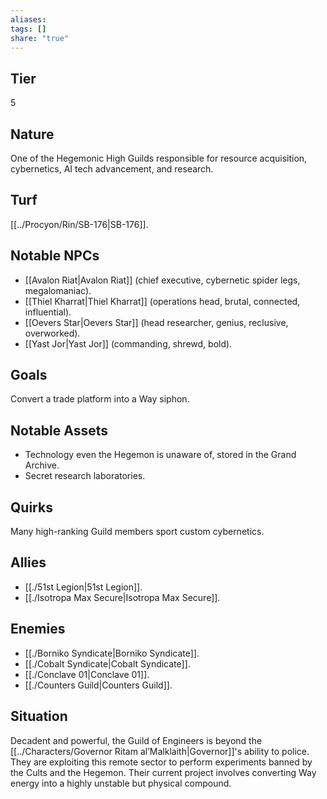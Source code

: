 ```yaml
---
aliases: 
tags: []
share: "true"
---
```

## Tier

5

## Nature

One of the Hegemonic High Guilds responsible for resource acquisition, cybernetics, AI tech advancement, and research.

## Turf

[[../Procyon/Rin/SB-176|SB-176]].

## Notable NPCs

- [[Avalon Riat|Avalon Riat]] (chief executive, cybernetic spider legs, megalomaniac).
- [[Thiel Kharrat|Thiel Kharrat]] (operations head, brutal, connected, influential).
- [[Oevers Star|Oevers Star]] (head researcher, genius, reclusive, overworked).
- [[Yast Jor|Yast Jor]] (commanding, shrewd, bold).


## Goals

Convert a trade platform into a Way siphon.

## Notable Assets

- Technology even the Hegemon is unaware of, stored in the Grand Archive.
- Secret research laboratories.


## Quirks

Many high-ranking Guild members sport custom cybernetics.

## Allies

- [[./51st Legion|51st Legion]].
- [[./Isotropa Max Secure|Isotropa Max Secure]].


## Enemies

- [[./Borniko Syndicate|Borniko Syndicate]].
- [[./Cobalt Syndicate|Cobalt Syndicate]].
- [[./Conclave 01|Conclave 01]].
- [[./Counters Guild|Counters Guild]].


## Situation

Decadent and powerful, the Guild of Engineers is beyond the [[../Characters/Governor Ritam al’Malklaith|Governor]]'s ability to police. They are exploiting this remote sector to perform experiments banned by the Cults and the Hegemon. Their current project involves converting Way energy into a highly unstable but physical compound.
